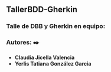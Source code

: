 ## TallerBDD-Gherkin
### Talle de DBB y Gherkin en equipo:

### Autores: ✒️
* **Claudia Jicella Valencia**
* **Yerlis Tatiana González Garcia**